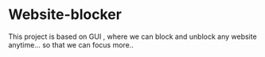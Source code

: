 # Website-blocker
This project is based on GUI , where we can block and unblock any website anytime... so that we can focus more.. 
